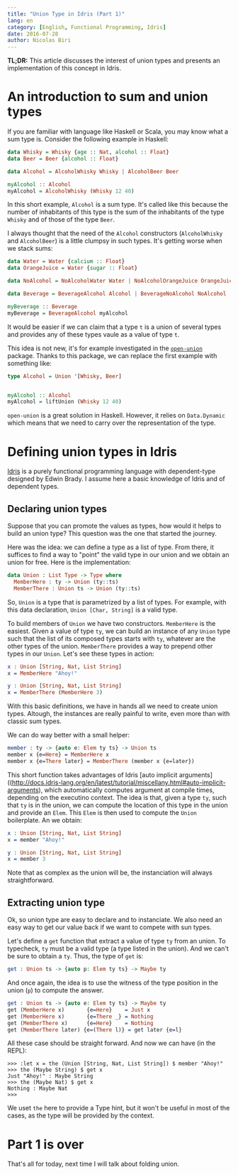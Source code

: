 ```yaml
---
title: "Union Type in Idris (Part 1)"
lang: en
category: [English, Functional Programming, Idris]
date: 2016-07-28
author: Nicolas Biri
---
```


**TL;DR:** This article discusses the interest of union types and presents an
implementation of this concept in Idris.

# An introduction to sum and union types

If you are familiar with language like Haskell or Scala, you may know what a
sum type is. Consider the following example in Haskell:

```haskell
data Whisky = Whisky {age :: Nat, alcohol :: Float}
data Beer = Beer {alcohol :: Float}

data Alcohol = AlcoholWhisky Whisky | AlcoholBeer Beer

myAlcohol :: Alcohol
myAlcohol = AlcoholWhisky (Whisky 12 40)
```

In this short example, `Alcohol` is a sum type. It's called like this because
the number of inhabitants of this type is the sum of the inhabitants of the type
`Whisky` and of those of the type `Beer`.

I always thought that the need of the `Alcohol` constructors (`AlcoholWhisky`
and `AlcoholBeer`) is a little clumpsy in such types. It's getting worse when we
stack sums:

```haskell
data Water = Water {calcium :: Float}
data OrangeJuice = Water {sugar :: Float}

data NoAlcohol = NoAlcoholWater Water | NoAlcoholOrangeJuice OrangeJuice

data Beverage = BeverageAlcohol Alcohol | BeverageNoAlcohol NoAlcohol

myBeverage :: Beverage
myBeverage = BeverageAlcohol myAlcohol
```

It would be easier if we can claim that a type `t` is a union of several types and
provides any of these types vaule as a value of type `t`.

This idea is not new, it's for example investigated in the
[`open-union`](http://hackage.haskell.org/package/open-union) package. Thanks to
this package, we can replace the first example with something like:

```haskell
type Alcohol = Union '[Whisky, Beer]


myAlcohol :: Alcohol
myAlcohol = liftUnion (Whisky 12 40)
```

`open-union` is a great solution in Haskell. However, it relies on
`Data.Dynamic` which means that we need to carry over the representation of the
type.

# Defining union types in Idris

[Idris](http://www.idris-lang.org/) is a purely functional programming language
with dependent-type designed by Edwin Brady. I assume here a basic knowledge of
Idris and of dependent types.

## Declaring union types

Suppose that you can promote the values as types, how would it helps to build
an union type? This question was the one that started the journey.

Here was the idea: we can define a type as a list of type. From there, it
suffices to find a way to "point" the valid type in our union and we obtain an
union for free. Here is the implementation:

```idris
data Union : List Type -> Type where
  MemberHere : ty -> Union (ty::ts)
  MemberThere : Union ts -> Union (ty::ts)
```

So, `Union` is a type that is parametrized by a list of types. For example, with
this data declaration, `Union [Char, String]` is a valid type.

To build members of `Union` we have two constructors. `MemberHere` is the
easiest. Given a value of type `ty`, we can build an instance of any `Union`
type such that the list of its composed types starts with `ty`, whatever are the
other types of the union. `MemberThere` provides a way to prepend other types in
our `Union`. Let's see these types in action:

```idris
x : Union [String, Nat, List String]
x = MemberHere "Ahoy!"

y : Union [String, Nat, List String]
x = MemberThere (MemberHere 3)
```

With this basic definitions, we have in hands all we need to create union types.
Altough, the instances are really painful to write, even more than with classic
sum types.

We can do way better with a small helper:

```idris
member : ty -> {auto e: Elem ty ts} -> Union ts
member x {e=Here} = MemberHere x
member x {e=There later} = MemberThere (member x {e=later})
```

This short function takes advantages of Idris
[auto implicit arguments]((http://docs.idris-lang.org/en/latest/tutorial/miscellany.html#auto-implicit-arguments),
which automatically computes argument at compile times, depending on the
executino context. The idea is that, given a type `ty`, such that `ty` is in the
union, we can compute the location of this type in the union and provide an
`Elem`. This `Elem` is then used to compute the `Union` boilerplate. An we obtain:

```idris
x : Union [String, Nat, List String]
x = member "Ahoy!"

y : Union [String, Nat, List String]
x = member 3
```

Note that as complex as the union will be, the instanciation will always
straightforward.

## Extracting union type

Ok, so union type are easy to declare and to instanciate. We also need an easy
way to get our value back if we want to compete with sun types.

Let's define a `get` function that extract a value of type `ty` from an union.
To typecheck, `ty` must be a valid type (a type listed in the union). And we can't
be sure to obtain a `ty`. Thus, the type of `get` is:

```idris
get : Union ts -> {auto p: Elem ty ts} -> Maybe ty
```
And once again, the idea is to use the witness of the type position in the
union (`p`) to compute the answer.

```idris
get : Union ts -> {auto e: Elem ty ts} -> Maybe ty
get (MemberHere x)       {e=Here}    = Just x
get (MemberHere x)       {e=There _} = Nothing
get (MemberThere x)      {e=Here}    = Nothing
get (MemberThere later) {e=(There l)} = get later {e=l}
```

All these case should be straight forward. And now we can have (in the REPL):

```
>>> :let x = the (Union [String, Nat, List String]) $ member "Ahoy!"
>>> the (Maybe String) $ get x
Just "Ahoy!" : Maybe String
>>> the (Maybe Nat) $ get x
Nothing : Maybe Nat
>>> 
```

We uset `the` here to provide a Type hint, but it won't be useful in most of
the cases, as the type will be provided by the context.

# Part 1 is over

That's all for today, next time I will talk about folding union.


